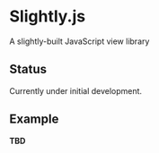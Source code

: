 # Slightly.js

A slightly-built JavaScript view library

## Status

Currently under initial development.

## Example

__TBD__
